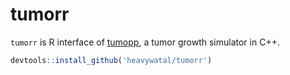 # tumorr

`tumorr` is R interface of [tumopp](https://github.com/heavywatal/tumopp),
a tumor growth simulator in C++.

```r
devtools::install_github('heavywatal/tumorr')
```
